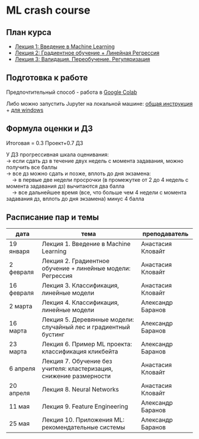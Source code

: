 # ML crash course

## План курса

* [Лекция 1: Введение в Machine Learning](https://github.com/ml-compling-2022-hse/ml-intro/tree/main/class1)
* [Лекция 2: Градиентное обучение + Линейная Регрессия](https://github.com/ml-compling-2022-hse/ml-intro/tree/main/class2)
* [Лекция 3: Валидация. Переобучение. Регуляризация]()

## Подготовка к работе

Предпочтительный способ - работа в [Google Colab](https://colab.research.google.com/)

Либо можно  запустить Jupyter на локальной машине: [общая инструкция](https://jupyterlab.readthedocs.io/en/stable/getting_started/installation.html) + [для windows](https://medium.com/@neuralnets/beginners-quick-guide-for-handling-issues-launching-jupyter-notebook-for-python-using-anaconda-8be3d57a209b)

## Формула оценки  и ДЗ
Итоговая = 0.3 Проект+0.7 ДЗ 

У ДЗ прогрессивная шкала оценивания:<br>
-> если сдать дз в течение двух недель с момента задавания, можно получить все баллы<br>
-> все дз можно сдать и позже, вплоть до дня экзамена:<br>
   &nbsp;&nbsp;&nbsp;&nbsp;-> в первые две недели просрочки (в промежутке от 2 до 4 недель с момента задавания дз) вычитаются два балла<br>
   &nbsp;&nbsp;&nbsp;&nbsp;-> все дальнейшее время (все, что больше чем 4 недели с момента задавания дз, вплоть до дня экзамена) минус 4 балла<br>

## Расписание пар и темы

|дата|тема|преподаватель|
|--|--|--|
|19 января|Лекция 1. Введение в Machine Learning |Анастасия Кловайт|
|2 февраля|Лекция 2. Градиентное обучение + линейные модели: Регрессия|Анастасия Кловайт|
|16 февраля|Лекция 3. Классификация, линейные модели|Анастасия Кловайт|
|2 марта|Лекция 4. Классификация, линейные модели|Александр Баранов|
|16 марта|Лекция 5. Деревянные модели: случайный лес и градиентный бустинг|Александр Баранов|
|23 марта|Лекция 6. Пример ML проекта: классификация кликбейта|Александр Баранов|
|6 апреля|Лекция 7. Обучение без учителя: кластеризация, снижение размерности|Анастасия Кловайт|
|20 апреля|Лекция 8. Neural Networks|Анастасия Кловайт|
|11 мая|Лекция 9. Feature Engineering|Александр Баранов|
|25 мая|Лекция 10. Приложения ML: рекомендательные системы|Александр Баранов|
